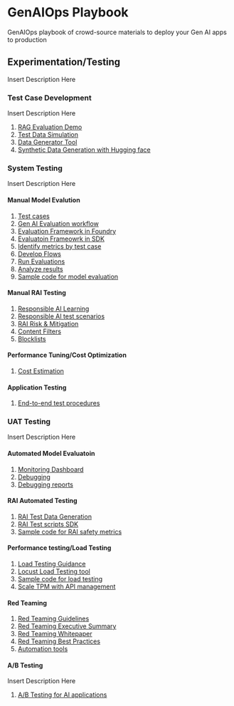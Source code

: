 # GenAIOps Playbook
GenAIOps playbook of crowd-source materials to deploy your Gen AI apps to production

## Experimentation/Testing
Insert Description Here

### Test Case Development
Insert Description Here
1. [RAG Evaluation Demo](https://developer.microsoft.com/en-us/reactor/events/23414/)
1. [Test Data Simulation](https://learn.microsoft.com/en-us/azure/ai-studio/how-to/develop/simulator-interaction-data)
1. [Data Generator Tool](https://techcommunity.microsoft.com/blog/machinelearningblog/introducing-gretel-navigator-to-azure-ai-foundry-model-catalog-/4366198)
1. [Synthetic Data Generation with Hugging face](https://huggingface.co/blog/synthetic-data-generator)


### System Testing
Insert Description Here

#### Manual Model Evalution
1. [Test cases](https://medium.com/data-science-at-microsoft/evaluating-llm-based-chatbots-a-comprehensive-guide-to-performance-metrics-9c2388556d3e)
1. [Gen AI Evaluation workflow](https://learn.microsoft.com/en-us/training/paths/evaluate-generative-ai-apps/?wt.mc_id=studentamb_263805)
1. [Evaluation Framework in Foundry](https://learn.microsoft.com/en-us/azure/ai-studio/how-to/evaluate-generative-ai-app)
1. [Evaluatoin Frameowrk in SDK](https://learn.microsoft.com/en-us/azure/ai-studio/how-to/develop/evaluate-sdk?source=recommendations)
1. [Identify metrics by test case](https://learn.microsoft.com/en-us/azure/ai-studio/concepts/evaluation-metrics-built-in?tabs=warning)
1. [Develop Flows](https://learn.microsoft.com/en-us/azure/ai-studio/how-to/flow-develop-evaluation)
1. [Run Evaluations](https://learn.microsoft.com/en-us/azure/ai-studio/how-to/flow-bulk-test-evaluation)
1. [Analyze results](https://learn.microsoft.com/en-us/azure/ai-studio/how-to/evaluate-results)
1. [Sample code for model evaluation](https://github.com/Azure-Samples/ai-rag-chat-evaluator?tab=readme-ov-file#evaluating-a-rag-chat-app)

#### Manual RAI Testing
1. [Responsible AI Learning](https://learn.microsoft.com/en-us/training/modules/responsible-ai-studio/?culture=en-us&country=us)
1. [Responsible AI test scenarios](https://learn.microsoft.com/en-us/azure/ai-studio/responsible-use-of-ai-overview)
1. [RAI Risk & Mitigation](https://learn.microsoft.com/en-us/windows/ai/rai#measure---assess-risks-and-mitigation)
1. [Content Filters](https://learn.microsoft.com/en-us/azure/ai-services/openai/how-to/content-filters)
1. [Blocklists](https://learn.microsoft.com/en-us/azure/ai-services/openai/how-to/use-blocklists?tabs=api)

#### Performance Tuning/Cost Optimization
1. [Cost Estimation](https://azure.github.io/Cloud-Native/60DaysOfIA/managing-the-cost-of-intelligent-apps)

#### Application Testing
1. [End-to-end test procedures](https://learn.microsoft.com/en-us/azure/well-architected/ai/test)

### UAT Testing
Insert Description Here

#### Automated Model Evaluatoin
1. [Monitoring Dashboard](https://learn.microsoft.com/en-us/azure/ai-studio/how-to/online-evaluation)
1. [Debugging](https://learn.microsoft.com/en-us/azure/ai-studio/concepts/trace)
1. [Debugging reports](https://learn.microsoft.com/en-us/azure/ai-studio/how-to/develop/visualize-traces)

#### RAI Automated Testing
1. [RAI Test Data Generation](https://learn.microsoft.com/en-us/azure/ai-studio/how-to/develop/simulator-interaction-data#generate-adversarial-simulations-for-safety-evaluation)
1. [RAI Test scripts SDK](https://learn.microsoft.com/en-us/azure/ai-studio/how-to/develop/evaluate-sdk#risk-and-safety-evaluators)
1. [Sample code for RAI safety metrics](https://github.com/Azure-Samples/rag-data-openai-python-promptflow/blob/main/src/evaluation/evaluatesafetyrisks.py)

#### Performance testing/Load Testing
1. [Load Testing Guidance](https://techcommunity.microsoft.com/blog/azure-ai-services-blog/load-testing-rag-based-generative-ai-applications/4086993)
1. [Locust Load Testing tool](https://learn.microsoft.com/en-us/azure/developer/python/get-started-app-chat-app-load-test-locust?tabs=github-codespaces)
1. [Sample code for load testing](https://github.com/Azure/GPT-RAG/blob/insiders/docs/LOAD_TESTING.md)
1. [Scale TPM with API management](https://learn.microsoft.com/en-us/azure/developer/python/get-started-app-chat-scaling-with-azure-api-management?tabs=github-codespaces%2Cinitial-deployment)

#### Red Teaming
1. [Red Teaming Guidelines](https://learn.microsoft.com/en-us/azure/ai-services/openai/concepts/red-teaming)
1. [Red Teaming Executive Summary](https://www.microsoft.com/en-us/security/blog/2025/01/13/3-takeaways-from-red-teaming-100-generative-ai-products/)
1. [Red Teaming Whitepaper](https://airedteamwhitepapers.blob.core.windows.net/lessonswhitepaper/MS_AIRT_Lessons_eBook.pdf)
1. [Red Teaming Best Practices](https://news.microsoft.com/source/features/ai/red-teams-think-like-hackers-to-help-keep-ai-safe/)
1. [Automation tools](https://azure.github.io/PyRIT/)

#### A/B Testing
Insert Description Here
1. [A/B Testing for AI applications](https://learn.microsoft.com/en-us/azure/ai-studio/concepts/a-b-experimentation)
